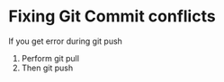 # Fixing Git Commit conflicts

If you get error during git push
1. Perform git pull
2. Then git push
